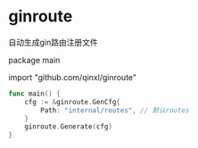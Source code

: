 # ginroute
自动生成gin路由注册文件

package main

import "github.com/qinxl/ginroute"

```go
func main() {
	cfg := &ginroute.GenCfg{
		Path: "internal/routes", // 默认routes
	}
	ginroute.Generate(cfg)
}
```


